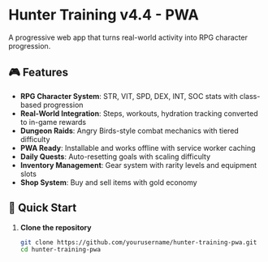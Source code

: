 # Hunter Training v4.4 - PWA

A progressive web app that turns real-world activity into RPG character progression.

## 🎮 Features

- **RPG Character System**: STR, VIT, SPD, DEX, INT, SOC stats with class-based progression
- **Real-World Integration**: Steps, workouts, hydration tracking converted to in-game rewards
- **Dungeon Raids**: Angry Birds-style combat mechanics with tiered difficulty
- **PWA Ready**: Installable and works offline with service worker caching
- **Daily Quests**: Auto-resetting goals with scaling difficulty
- **Inventory Management**: Gear system with rarity levels and equipment slots
- **Shop System**: Buy and sell items with gold economy

## 🚀 Quick Start

1. **Clone the repository**
   ```bash
   git clone https://github.com/yourusername/hunter-training-pwa.git
   cd hunter-training-pwa
